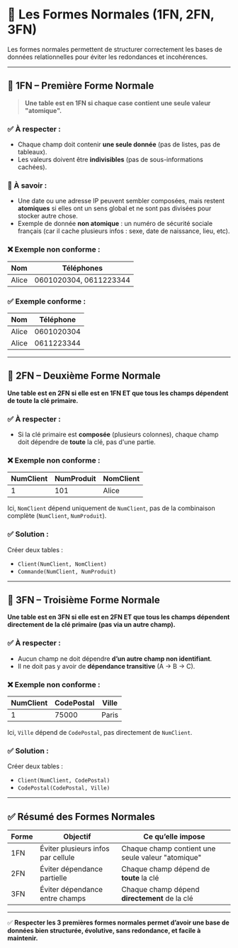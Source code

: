 # 📘 Les Formes Normales (1FN, 2FN, 3FN)

Les formes normales permettent de structurer correctement les bases de données relationnelles pour éviter les redondances et incohérences.

---

## 🔹 1FN – Première Forme Normale

> **Une table est en 1FN si chaque case contient une seule valeur "atomique".**

### ✅ À respecter :

- Chaque champ doit contenir **une seule donnée** (pas de listes, pas de tableaux).
- Les valeurs doivent être **indivisibles** (pas de sous-informations cachées).

### 🧠 À savoir :

- Une date ou une adresse IP peuvent sembler composées, mais restent **atomiques** si elles ont un sens global et ne sont pas divisées pour stocker autre chose.
- Exemple de donnée **non atomique** : un numéro de sécurité sociale français (car il cache plusieurs infos : sexe, date de naissance, lieu, etc).

### ❌ Exemple non conforme :

| Nom   | Téléphones             |
| ----- | ---------------------- |
| Alice | 0601020304, 0611223344 |

### ✅ Exemple conforme :

| Nom   | Téléphone  |
| ----- | ---------- |
| Alice | 0601020304 |
| Alice | 0611223344 |

---

## 🔹 2FN – Deuxième Forme Normale

**Une table est en 2FN si elle est en 1FN ET que tous les champs dépendent de toute la clé primaire.**

### ✅ À respecter :

- Si la clé primaire est **composée** (plusieurs colonnes), chaque champ doit dépendre de **toute** la clé, pas d'une partie.

### ❌ Exemple non conforme :

| NumClient | NumProduit | NomClient |
| --------- | ---------- | --------- |
| 1         | 101        | Alice     |

Ici, `NomClient` dépend uniquement de `NumClient`, pas de la combinaison complète (`NumClient`, `NumProduit`).

### ✅ Solution :

Créer deux tables :

- `Client(NumClient, NomClient)`
- `Commande(NumClient, NumProduit)`

---

## 🔹 3FN – Troisième Forme Normale

**Une table est en 3FN si elle est en 2FN ET que tous les champs dépendent directement de la clé primaire (pas via un autre champ).**

### ✅ À respecter :

- Aucun champ ne doit dépendre **d’un autre champ non identifiant**.
- Il ne doit pas y avoir de **dépendance transitive** (A → B → C).

### ❌ Exemple non conforme :

| NumClient | CodePostal | Ville |
| --------- | ---------- | ----- |
| 1         | 75000      | Paris |

Ici, `Ville` dépend de `CodePostal`, pas directement de `NumClient`.

### ✅ Solution :

Créer deux tables :

- `Client(NumClient, CodePostal)`
- `CodePostal(CodePostal, Ville)`

---

## ✅ Résumé des Formes Normales

| Forme | Objectif                           | Ce qu’elle impose                                 |
| ----- | ---------------------------------- | ------------------------------------------------- |
| 1FN   | Éviter plusieurs infos par cellule | Chaque champ contient une seule valeur "atomique" |
| 2FN   | Éviter dépendance partielle        | Chaque champ dépend de **toute** la clé           |
| 3FN   | Éviter dépendance entre champs     | Chaque champ dépend **directement** de la clé     |

---

✅ **Respecter les 3 premières formes normales permet d’avoir une base de données bien structurée, évolutive, sans redondance, et facile à maintenir.**
